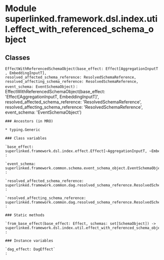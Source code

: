 Module superlinked.framework.dsl.index.util.effect_with_referenced_schema_object
================================================================================

Classes
-------

`EffectWithReferencedSchemaObject(base_effect: Effect[AggregationInputT, EmbeddingInputT], resolved_affected_schema_reference: ResolvedSchemaReference, resolved_affecting_schema_reference: ResolvedSchemaReference, event_schema: EventSchemaObject)`
:   EffectWithReferencedSchemaObject(base_effect: 'Effect[AggregationInputT, EmbeddingInputT]', resolved_affected_schema_reference: 'ResolvedSchemaReference', resolved_affecting_schema_reference: 'ResolvedSchemaReference', event_schema: 'EventSchemaObject')

    ### Ancestors (in MRO)

    * typing.Generic

    ### Class variables

    `base_effect: superlinked.framework.dsl.index.effect.Effect[~AggregationInputT, ~EmbeddingInputT]`
    :

    `event_schema: superlinked.framework.common.schema.event_schema_object.EventSchemaObject`
    :

    `resolved_affected_schema_reference: superlinked.framework.common.dag.resolved_schema_reference.ResolvedSchemaReference`
    :

    `resolved_affecting_schema_reference: superlinked.framework.common.dag.resolved_schema_reference.ResolvedSchemaReference`
    :

    ### Static methods

    `from_base_effect(base_effect: Effect, schemas: set[SchemaObject]) ‑> superlinked.framework.dsl.index.util.effect_with_referenced_schema_object.EffectWithReferencedSchemaObject`
    :

    ### Instance variables

    `dag_effect: DagEffect`
    :